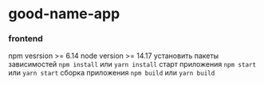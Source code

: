 # good-name-app

### frontend
npm vesrsion >= 6.14
node version >= 14.17
установить пакеты зависимостей `npm install` или `yarn install`
старт приложения `npm start` или `yarn start`
сборка приложения `npm build` или `yarn build`
